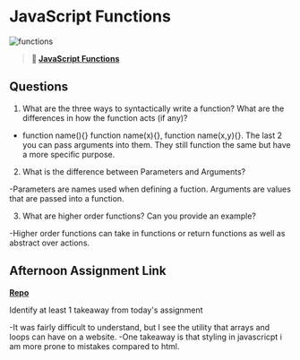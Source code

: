 # JavaScript Functions

![functions](https://bcw.blob.core.windows.net/public/img/function-anatomy.jpg)

> **📖 [JavaScript Functions](https://codeworksacademy.com/fs-student-guide/resources/wk2/02-Functions)**

## Questions

1. What are the three ways to syntactically write a function? What are the differences in how the function acts (if any)?

- function name(){} function name(x){}, function name(x,y){}. The last 2 you can pass arguments into them. They still function the same but have a more specific purpose.

2. What is the difference between Parameters and Arguments?

-Parameters are names used when defining a fuction. Arguments are values that are passed into a function.

3. What are higher order functions? Can you provide an example?

-Higher order functions can take in functions or return functions as well as abstract over actions.

## Afternoon Assignment Link

**[Repo](https://github.com/EricTimRussell/Warehouse)**

Identify at least 1 takeaway from today's assignment

-It was fairly difficult to understand, but I see the utility that arrays and loops can have on a website.
-One takeaway is that styling in javascricpt i am more prone to mistakes compared to html.
